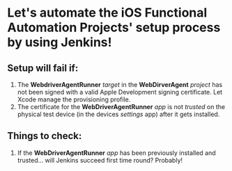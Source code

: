 # Let's automate the iOS Functional Automation Projects' setup process by using Jenkins!

## Setup will fail if:
1. The **WebdriverAgentRunner** *target* in the **WebDirverAgent** *project* has not been signed with a valid Apple Development signing certificate. Let Xcode manage the provisioning profile.
2. The certificate for the **WebDriverAgentRunner** *app* is not *trusted* on the physical test device (in the devices *settings* app) after it gets installed.

## Things to check:
1. If the **WebDriverAgentRunner** *app* has been previously installed and trusted... will Jenkins succeed first time round? Probably!
